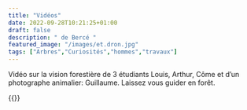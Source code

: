 ```yaml
---
title: "Vidéos"
date: 2022-09-28T10:21:25+01:00
draft: false
description: " de Bercé "
featured_image: "/images/et.dron.jpg"
tags: ["Arbres","Curiosités","hommes","travaux"]
---
```

Vidéo sur la vision forestière de 3 étudiants
Louis, Arthur, Côme
et d’un photographe animalier: Guillaume.
Laissez vous guider en forêt.


{{<youtube id="1nwAhb-tgMg" autoplay="true">}}
